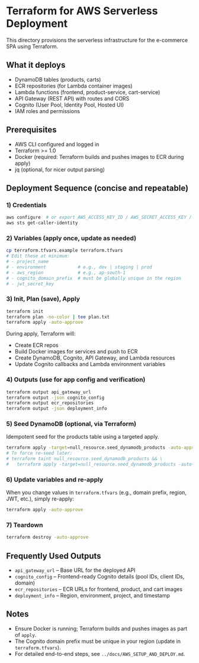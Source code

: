# Terraform for AWS Serverless Deployment

This directory provisions the serverless infrastructure for the e-commerce SPA using Terraform.

## What it deploys
- DynamoDB tables (products, carts)
- ECR repositories (for Lambda container images)
- Lambda functions (frontend, product-service, cart-service)
- API Gateway (REST API) with routes and CORS
- Cognito (User Pool, Identity Pool, Hosted UI)
- IAM roles and permissions

## Prerequisites
- AWS CLI configured and logged in
- Terraform >= 1.0
- Docker (required: Terraform builds and pushes images to ECR during apply)
- jq (optional, for nicer output parsing)

## Deployment Sequence (concise and repeatable)

### 1) Credentials
```bash
aws configure  # or export AWS_ACCESS_KEY_ID / AWS_SECRET_ACCESS_KEY / AWS_DEFAULT_REGION
aws sts get-caller-identity
```

### 2) Variables (apply once, update as needed)
```bash
cp terraform.tfvars.example terraform.tfvars
# Edit these at minimum:
# - project_name
# - environment            # e.g., dev | staging | prod
# - aws_region             # e.g., ap-south-1
# - cognito_domain_prefix  # must be globally unique in the region
# - jwt_secret_key
```

### 3) Init, Plan (save), Apply
```bash
terraform init
terraform plan -no-color | tee plan.txt
terraform apply -auto-approve
```

During apply, Terraform will:
- Create ECR repos
- Build Docker images for services and push to ECR
- Create DynamoDB, Cognito, API Gateway, and Lambda resources
- Update Cognito callbacks and Lambda environment variables

### 4) Outputs (use for app config and verification)
```bash
terraform output api_gateway_url
terraform output -json cognito_config
terraform output ecr_repositories
terraform output -json deployment_info
```

### 5) Seed DynamoDB (optional, via Terraform)
Idempotent seed for the products table using a targeted apply.
```bash
terraform apply -target=null_resource.seed_dynamodb_products -auto-approve
# To force re-seed later:
# terraform taint null_resource.seed_dynamodb_products && \
#   terraform apply -target=null_resource.seed_dynamodb_products -auto-approve
```

### 6) Update variables and re-apply
When you change values in `terraform.tfvars` (e.g., domain prefix, region, JWT, etc.), simply re-apply:
```bash
terraform apply -auto-approve
```

### 7) Teardown
```bash
terraform destroy -auto-approve
```

## Frequently Used Outputs
- `api_gateway_url` – Base URL for the deployed API
- `cognito_config` – Frontend-ready Cognito details (pool IDs, client IDs, domain)
- `ecr_repositories` – ECR URLs for frontend, product, and cart images
- `deployment_info` – Region, environment, project, and timestamp

## Notes
- Ensure Docker is running; Terraform builds and pushes images as part of `apply`.
- The Cognito domain prefix must be unique in your region (update in `terraform.tfvars`).
- For detailed end-to-end steps, see `../docs/AWS_SETUP_AND_DEPLOY.md`.